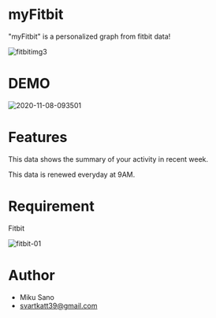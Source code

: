 # myFitbit

"myFitbit" is a personalized graph from fitbit data! 

<img src="https://i.ibb.co/cDRMX3Q/fitbitimg3.jpg" alt="fitbitimg3" border="0">

# DEMO

<img src="https://i.ibb.co/hdq1bgD/2020-11-08-093501.jpg" alt="2020-11-08-093501" border="0">

# Features

This data shows the summary of your activity in recent week.

This data is renewed everyday at 9AM.  

# Requirement

Fitbit

<img src="https://i.ibb.co/ZRQkHDC/fitbit-01.jpg" alt="fitbit-01" border="0">

# Author

* Miku Sano
* svartkatt39@gmail.com

